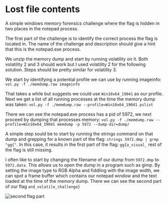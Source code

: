 # Lost file contents
A simple windows memory forensics challenge where the flag is hidden in two places in the notepad process.

The first part of the challenge is to identify the correct process the flag is located in. The name of the challenge and description should give a hint that this is the notepad.exe process.

We unzip the memory dump and start by running volatility on it. Both volatility 2 and 3 should work but I used volatility 2 for the following solution. Steps should be pretty similar for volatility 3.

We start by identifying a potential profile we can use by running imageinfo: `vol.py -f ./memdump.raw imageinfo`

That takes a while but suggests we could use `Win10x64_19041` as our profile. Next we get a list of all running processes at the time the memory dump was taken: `vol.py -f ./memdump.raw --profile=Win10x64_19041 pslist`

There we can see the notepad.exe process has a pid of 5972, we next proceed by dumping that processes memory: `vol.py -f ./memdump.raw --profile=Win10x64_19041 memdump -p 5972 --dump-dir=dump/`

A simple step sould be to start by running the strings command on that dump and grepping for a known part of the flag: `strings 5972.dmp | grep "gg{"`. In this case, it results in the first part of the flag: `gg{a_visual_` rest of the flag is still missing.

I often like to start by changing the filename of our dump from `5972.dmp` to `5972.data`. This allows us to open the dump in a program such as gimp. By setting the image type to RGB Alpha and fiddling with the image width, we can spot a frame buffer which contains our notepad window and the text loaded at the time of the memory dump. There we can see the second part of our flag `and_volatile_challenge}`

![second flag part](src/p1.png "Second flag part")


